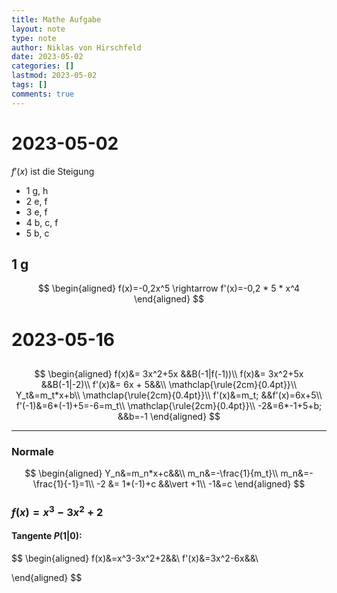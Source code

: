 ```yaml
---
title: Mathe Aufgabe
layout: note
type: note
author: Niklas von Hirschfeld
date: 2023-05-02
categories: []
lastmod: 2023-05-02
tags: []
comments: true
---
```


# 2023-05-02

$f'(x)$ ist die Steigung

- 1 g, h
- 2 e, f
- 3 e, f
- 4 b, c, f
- 5 b, c

## 1 g

$$
\begin{aligned}
f(x)=-0,2x^5 \rightarrow f'(x)=-0,2 * 5 * x^4
\end{aligned}
$$

# 2023-05-16

##

$$
\begin{aligned}
f(x)&= 3x^2+5x &&B(-1|f(-1))\\
f(x)&= 3x^2+5x &&B(-1|-2)\\
f'(x)&= 6x + 5&&\\
\mathclap{\rule{2cm}{0.4pt}}\\
Y_t&=m_t*x+b\\
\mathclap{\rule{2cm}{0.4pt}}\\
f'(x)&=m_t; &&f'(x)=6x+5\\
f'(-1)&=6*(-1)+5=-6=m_t\\
\mathclap{\rule{2cm}{0.4pt}}\\
-2&=6*-1+5+b; &&b=-1
\end{aligned}
$$

---

### Normale

$$
\begin{aligned}
Y_n&=m_n*x+c&&\\
m_n&=-\frac{1}{m_t}\\
m_n&=-\frac{1}{-1}=1\\
-2 &= 1*(-1)+c &&\vert +1\\
-1&=c
\end{aligned}
$$

### $f(x)=x^3-3x^2+2$

#### Tangente $P(1|0)$:

$$
\begin{aligned}
f(x)&=x^3-3x^2+2&&\\
f'(x)&=3x^2-6x&&\\

\end{aligned}
$$


